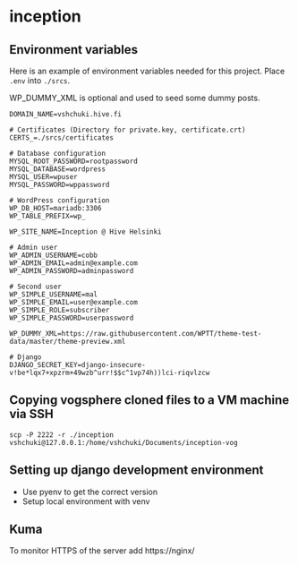 # inception

## Environment variables

Here is an example of environment variables needed for this project. Place `.env` into `./srcs`.

WP_DUMMY_XML is optional and used to seed some dummy posts.

```
DOMAIN_NAME=vshchuki.hive.fi

# Certificates (Directory for private.key, certificate.crt)
CERTS_=./srcs/certificates

# Database configuration
MYSQL_ROOT_PASSWORD=rootpassword
MYSQL_DATABASE=wordpress
MYSQL_USER=wpuser
MYSQL_PASSWORD=wppassword

# WordPress configuration
WP_DB_HOST=mariadb:3306
WP_TABLE_PREFIX=wp_

WP_SITE_NAME=Inception @ Hive Helsinki

# Admin user
WP_ADMIN_USERNAME=cobb
WP_ADMIN_EMAIL=admin@example.com
WP_ADMIN_PASSWORD=adminpassword

# Second user
WP_SIMPLE_USERNAME=mal
WP_SIMPLE_EMAIL=user@example.com
WP_SIMPLE_ROLE=subscriber
WP_SIMPLE_PASSWORD=userpassword

WP_DUMMY_XML=https://raw.githubusercontent.com/WPTT/theme-test-data/master/theme-preview.xml

# Django
DJANGO_SECRET_KEY=django-insecure-v!be*lqx7+xpzrm+49wzb^urr!$$c^1vp74h))lci-riqvlzcw
```

## Copying vogsphere cloned files to a VM machine via SSH

```
scp -P 2222 -r ./inception vshchuki@127.0.0.1:/home/vshchuki/Documents/inception-vog
```

## Setting up django development environment


- Use pyenv to get the correct version
- Setup local environment with venv

## Kuma

To monitor HTTPS of the server add https://nginx/

```

```